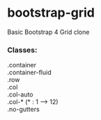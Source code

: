# bootstrap-grid 

Basic Bootstrap 4 Grid clone 

<h3>Classes:</h3> 
.container <br> 
.container-fluid <br> 
.row <br> 
.col <br> 
.col-auto <br> 
.col-* (* : 1 --> 12) <br> 
.no-gutters

